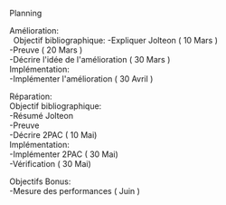 Planning   

Amélioration:  
&ensp;Objectif bibliographique:
        -Expliquer Jolteon                         ( 10 Mars )  
        -Preuve                                    ( 20 Mars )  
        -Décrire l'idée de l'amélioration          ( 30 Mars )  
    Implémentation:  
        -Implémenter l'amélioration                ( 30 Avril )  

Réparation:  
    Objectif bibliographique:  
        -Résumé Jolteon  
        -Preuve  
        -Décrire 2PAC                              ( 10 Mai)  
    Implémentation:  
        -Implémenter 2PAC                          ( 30 Mai)  
        -Vérification                              ( 30 Mai)  

Objectifs Bonus:                                     
    -Mesure des performances                       ( Juin )  



